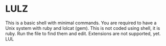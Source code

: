 # LULZ
This is a basic shell with minimal commands. You are required to have a Unix system with ruby and lolcat (gem). This is not coded using shell, it is ruby.
Run the file to find them and edit.
Extensions are not supported, yet.
LUL
